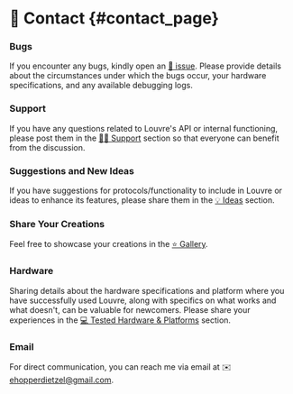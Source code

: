 # 💬 Contact {#contact_page}

### Bugs

If you encounter any bugs, kindly open an [🐞 issue](https://github.com/CuarzoSoftware/Louvre/issues). Please provide details about the circumstances under which the bugs occur, your hardware specifications, and any available debugging logs.

### Support

If you have any questions related to Louvre's API or internal functioning, please post them in the [🤝🏻 Support](https://github.com/CuarzoSoftware/Louvre/discussions/categories/support) section so that everyone can benefit from the discussion.

### Suggestions and New Ideas

If you have suggestions for protocols/functionality to include in Louvre or ideas to enhance its features, please share them in the [💡 Ideas](https://github.com/CuarzoSoftware/Louvre/discussions/categories/ideas) section.

### Share Your Creations

Feel free to showcase your creations in the [⭐ Gallery](https://github.com/CuarzoSoftware/Louvre/blob/gallery/README.md).

### Hardware

Sharing details about the hardware specifications and platform where you have successfully used Louvre, along with specifics on what works and what doesn't, can be valuable for newcomers. Please share your experiences in the [💻 Tested Hardware & Platforms](https://github.com/CuarzoSoftware/Louvre/discussions/categories/tested-hardware-platforms) section.

### Email

For direct communication, you can reach me via email at ✉️ <ehopperdietzel@gmail.com>.